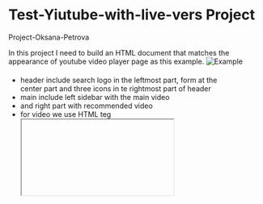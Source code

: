 # Test-Yiutube-with-live-vers  Project

Project-Oksana-Petrova

In this project I need to build  an HTML 
document that matches the appearance of 
youtube video player page as this example.
  ![Example](https://archive.ph/Bss88/439986f8be5041ce0ca4c31a1935d39c885b22c6/scr.png)
  
  #### 

  -  header include search logo in the leftmost part, form at the  
  center part and three icons in te rightmost part of header  
  -  main include left sidebar with the main video
  -  and right part with recommended video
  -  for video we use HTML teg <iframe>
  -  footer
  ***

## BUILT WITH
*  HTML
*  CSS
***


### Live Demo of project [youtube](https://laguna1.github.io/Test-Yiutube-with-live-vers/)
***


### Autor
 - Github:[@Laguna1](https://github.com/Laguna1)
 - Linkedin: [Oksana Petrova](https://www.linkedin.com/in/oksana-petrova-005bb0145/)



